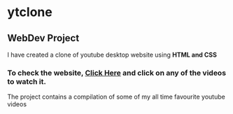 # ytclone
## WebDev Project
I have created a clone of youtube desktop website using **HTML and CSS**

### To check the website, [**Click Here**](https://whoaryu.github.io/yt-clone/) and click on any of the videos to watch it.

The project contains a compilation of some of my all time favourite youtube videos
